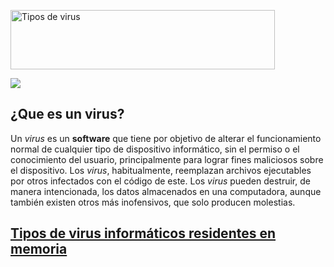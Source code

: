 <a href="https://cooltext.com"><img src="https://images.cooltext.com/5136246.png" width="423" height="95" alt="Tipos de virus
" /></a>

![](https://hipertextual.com/files/2015/10/virus_informaticos-670x410.jpg)
## ¿Que es un virus?

Un _virus_ es un __software__ que tiene por objetivo de alterar el funcionamiento normal de cualquier tipo de dispositivo informático, sin el permiso o el conocimiento del usuario, principalmente para lograr fines maliciosos sobre el dispositivo. Los _virus_, habitualmente, reemplazan archivos ejecutables por otros infectados con el código de este. Los _virus_ pueden destruir, de manera intencionada, los datos almacenados en una computadora, aunque también existen otros más inofensivos, que solo producen molestias.
 
## [Tipos de virus informáticos residentes en memoria]( https://alfonsodeltoro.github.io/Tipos-de-virus/virus-residentes )
